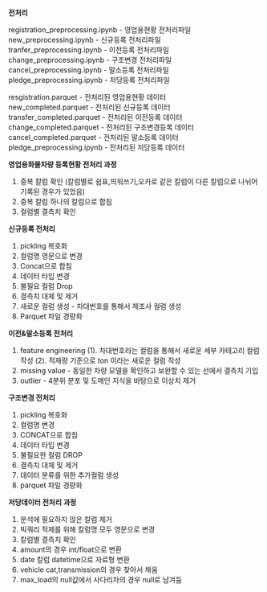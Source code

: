 **전처리**

registration_preprocessing.ipynb - 영업용현황 전처리파일  
new_preprocessing.ipynb - 신규등록 전처리파일  
tranfer_preprocessing.ipynb - 이전등록 전처리파일  
change_preprocessing.ipynb - 구조변경 전처리파일  
cancel_preprocessing.ipynb - 말소등록 전처리파일  
pledge_preprocessing.ipynb - 저당등록 전처리파일

resgistration.parquet - 전처리된 영업용현황 데이터  
new_completed.parquet - 전처리된 신규등록 데이터  
transfer_completed.parquet - 전처리된 이전등록 데이터  
change_completed.parquet - 전처리된 구조변경등록 데이터  
cancel_completed.parquet - 전처리된 말소등록 데이터
pledge_preprocessing.ipynb - 전처리된 저당등록 데이터


**영업용화물차량 등록현황 전처리 과정**  
1. 중복 칼럼 확인 (칼럼별로 쉼표,띄워쓰기,오카로 같은 칼럼이 다른 칼럼으로 나뉘어 기록된 경우가 있었음)  
2. 중복 칼럼 하나의 칼럼으로 합침  
3. 컬럼별 결측치 확인  

**신규등록 전처리**  
1. pickling 복호화
2. 컬럼명 영문으로 변경
3. Concat으로 합침
4. 데이터 타입 변경
5. 불필요 컬럼 Drop
6. 결측치 대체 및 제거
7. 새로운 컬럼 생성 - 차대번호를 통해서 제조사 컬럼 생성
8. Parquet 파일 경량화
 
**이전&말소등록 전처리**  
1. feature engineering 
     (1). 차대번호라는 컬럼을 통해서 새로운 세부 카테고리 컬럼 작성
     (2). 적재량 기준으로 ton 이라는 새로운 컬럼 작성
2. missing value - 동일한 차량 모델을 확인하고 보완할 수 있는 선에서 결측치 기입
3. outlier - 4분위 분포 및 도메인 지식을 바탕으로 이상치 제거

**구조변경 전처리**  
1. pickling 복호화  
2. 컬럼명 변경  
3. CONCAT으로 합침  
4. 데이터 타입 변경  
5. 불필요한 컬럼 DROP  
6. 결측치 대체 및 제거  
7. 데이터 분류를 위한 추가컬럼 생성  
8. parquet 파일 경량화  

**저당데이터 전처리 과정**  
1. 분석에 필요하지 않은 칼럼 제거  
2. 빅쿼리 적제를 위해 칼럼명 모두 영문으로 변경  
3. 칼럼별 결측치 확인  
4. amount의 경우 int/float으로 변환  
5. date 칼럼 datetime으로 자료형 변환  
6. vehicle cat,transmission의 경우 찾아서 채움  
7. max_load의 null값에서 사다리차의 경우 null로 남겨둠

